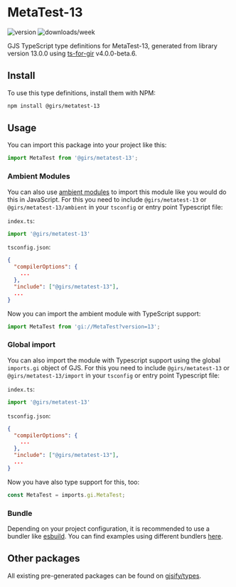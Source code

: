 
# MetaTest-13

![version](https://img.shields.io/npm/v/@girs/metatest-13)
![downloads/week](https://img.shields.io/npm/dw/@girs/metatest-13)


GJS TypeScript type definitions for MetaTest-13, generated from library version 13.0.0 using [ts-for-gir](https://github.com/gjsify/ts-for-gir) v4.0.0-beta.6.


## Install

To use this type definitions, install them with NPM:
```bash
npm install @girs/metatest-13
```

## Usage

You can import this package into your project like this:
```ts
import MetaTest from '@girs/metatest-13';
```

### Ambient Modules

You can also use [ambient modules](https://github.com/gjsify/ts-for-gir/tree/main/packages/cli#ambient-modules) to import this module like you would do this in JavaScript.
For this you need to include `@girs/metatest-13` or `@girs/metatest-13/ambient` in your `tsconfig` or entry point Typescript file:

`index.ts`:
```ts
import '@girs/metatest-13'
```

`tsconfig.json`:
```json
{
  "compilerOptions": {
    ...
  },
  "include": ["@girs/metatest-13"],
  ...
}
```

Now you can import the ambient module with TypeScript support: 

```ts
import MetaTest from 'gi://MetaTest?version=13';
```

### Global import

You can also import the module with Typescript support using the global `imports.gi` object of GJS.
For this you need to include `@girs/metatest-13` or `@girs/metatest-13/import` in your `tsconfig` or entry point Typescript file:

`index.ts`:
```ts
import '@girs/metatest-13'
```

`tsconfig.json`:
```json
{
  "compilerOptions": {
    ...
  },
  "include": ["@girs/metatest-13"],
  ...
}
```

Now you have also type support for this, too:

```ts
const MetaTest = imports.gi.MetaTest;
```

### Bundle

Depending on your project configuration, it is recommended to use a bundler like [esbuild](https://esbuild.github.io/). You can find examples using different bundlers [here](https://github.com/gjsify/ts-for-gir/tree/main/examples).

## Other packages

All existing pre-generated packages can be found on [gjsify/types](https://github.com/gjsify/types).

